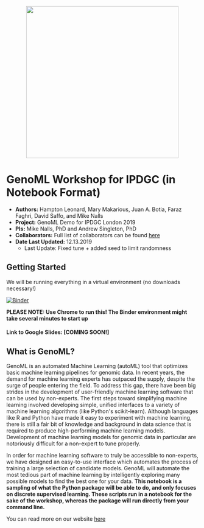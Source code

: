 <p align="center">
  <img width="400" height="400" src="https://github.com/neurogenetics/GenoML_IPDGC/blob/master/logo.png">
</p>

# GenoML Workshop for IPDGC (in Notebook Format)

- **Authors:** Hampton Leonard, Mary Makarious, Juan A. Botia, Faraz Faghri, David Saffo, and Mike Nalls
-  **Project:** GenoML Demo for IPDGC London 2019 
- **PIs:** Mike Nalls, PhD and Andrew Singleton, PhD
- **Collaborators:** Full list of collaborators can be found [here](https://genoml.github.io/docs/about.html) 
- **Date Last Updated:** 12.13.2019
	- Last Update: Fixed tune + added seed to limit randomness 

## Getting Started
We will be running everything in a virtual environment (no downloads necessary!)

[![Binder](https://mybinder.org/badge_logo.svg)](https://mybinder.org/v2/gh/neurogenetics/GenoML_IPDGC/master?urlpath=lab?filepath=GenoML_IPDGC_Demo.ipynb) 

**PLEASE NOTE: Use Chrome to run this! The Binder environment might take several minutes to start up** 

#### Link to Google Slides: [COMING SOON!]

## What is GenoML?
GenoML is an automated Machine Learning (autoML) tool that optimizes basic machine learning pipelines for genomic data. In recent years, the demand for machine learning experts has outpaced the supply, despite the surge of people entering the field. To address this gap, there have been big strides in the development of user-friendly machine learning software that can be used by non-experts. 
The first steps toward simplifying machine learning involved developing simple, unified interfaces to a variety of machine learning algorithms (like Python's scikit-learn). Although languages like R and Python have made it easy to experiment with machine learning, there is still a fair bit of knowledge and background in data science that is required to produce high-performing machine learning models. 
Development of machine learning models for genomic data in particular are notoriously difficult for a non-expert to tune properly.

In order for machine learning software to truly be accessible to non-experts, we have designed an easy-to-use interface which automates the process of training a large selection of candidate models. GenoML will automate the most tedious part of machine learning by intelligently exploring many possible models to find the best one for your data. **This notebook is a sampling of what the Python package will be able to do, and only focuses on discrete supervised learning. These scripts run in a notebook for the sake of the workshop, whereas the package will run directly from your command line.** 

You can read more on our website [here](https://genoml.github.io/)
